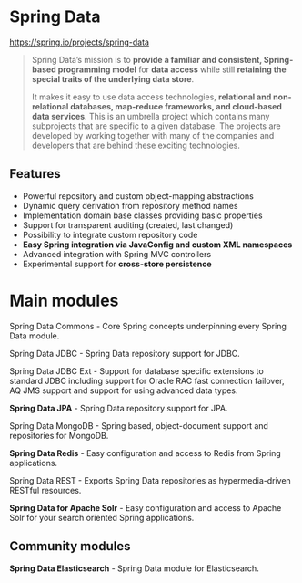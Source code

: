 # Spring Data

<https://spring.io/projects/spring-data>

> Spring Data’s mission is to **provide a familiar and consistent, Spring-based programming model** for **data access** while still **retaining the special traits of the underlying data store**.
>
> It makes it easy to use data access technologies, **relational and non-relational databases, map-reduce frameworks, and cloud-based data services**. This is an umbrella project which contains many subprojects that are specific to a given database. The projects are developed by working together with many of the companies and developers that are behind these exciting technologies.

## Features

- Powerful repository and custom object-mapping abstractions
- Dynamic query derivation from repository method names
- Implementation domain base classes providing basic properties
- Support for transparent auditing (created, last changed)
- Possibility to integrate custom repository code
- **Easy Spring integration via JavaConfig and custom XML namespaces**
- Advanced integration with Spring MVC controllers
- Experimental support for **cross-store persistence**

# Main modules

Spring Data Commons - Core Spring concepts underpinning every Spring Data module.

Spring Data JDBC - Spring Data repository support for JDBC.

Spring Data JDBC Ext - Support for database specific extensions to standard JDBC including support for Oracle RAC fast connection failover, AQ JMS support and support for using advanced data types.

**Spring Data JPA** - Spring Data repository support for JPA.

Spring Data MongoDB - Spring based, object-document support and repositories for MongoDB.

**Spring Data Redis** - Easy configuration and access to Redis from Spring applications.

Spring Data REST - Exports Spring Data repositories as hypermedia-driven RESTful resources.

**Spring Data for Apache Solr** - Easy configuration and access to Apache Solr for your search oriented Spring applications.

## Community modules

**Spring Data Elasticsearch** - Spring Data module for Elasticsearch.